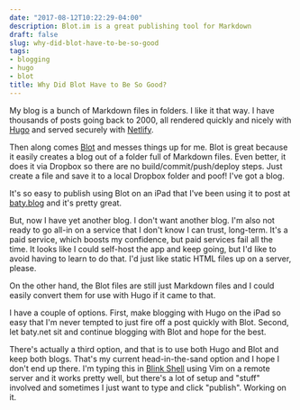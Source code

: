 ```yaml
---
date: "2017-08-12T10:22:29-04:00"
description: Blot.im is a great publishing tool for Markdown
draft: false
slug: why-did-blot-have-to-be-so-good
tags:
- blogging
- hugo
- blot
title: Why Did Blot Have to Be So Good?
---
```


My blog is a bunch of Markdown files in folders. I like it that way. I have
thousands of posts going back to 2000, all rendered quickly and nicely with
[Hugo](https://gohugo.io) and served securely with
[Netlify](https://netlify.com).

Then along comes [Blot](https://blot.im) and messes things up for me. Blot is
great because it easily creates a blog out of a folder full of Markdown files. Even
better, it does it via Dropbox so there are no build/commit/push/deploy steps.
Just create a file and save it to a local Dropbox folder and poof! I've got a
blog.

It's so easy to publish using Blot on an iPad that I've been using it to post at
[baty.blog](http://baty.blog/) and it's pretty great. 

But, now I have yet another blog. I don't want another blog. I'm also not ready
to go all-in on a service that I don't know I can trust, long-term. It's a paid
service, which boosts my confidence, but paid services fail all the time. It
looks like I could self-host the app and keep going, but I'd like to avoid
having to learn to do that. I'd just like static HTML files up on a server, please.

On the other hand, the Blot files are still just Markdown files and I could
easily convert them for use with Hugo if it came to that. 

I have a couple of options. First, make blogging with Hugo on the iPad so easy
that I'm never tempted to just fire off a post quickly with Blot. Second, let
baty.net sit and continue blogging with Blot and hope for the best.

There's actually a third option, and that is to use both Hugo and Blot and keep both
blogs. That's my current head-in-the-sand option and I hope I don't end up
there. I'm typing this in [Blink Shell](https://blink.sh) using Vim on a remote
server and it works pretty well, but there's a lot of setup and "stuff"
involved and sometimes I just want to type and click "publish". Working on it.


